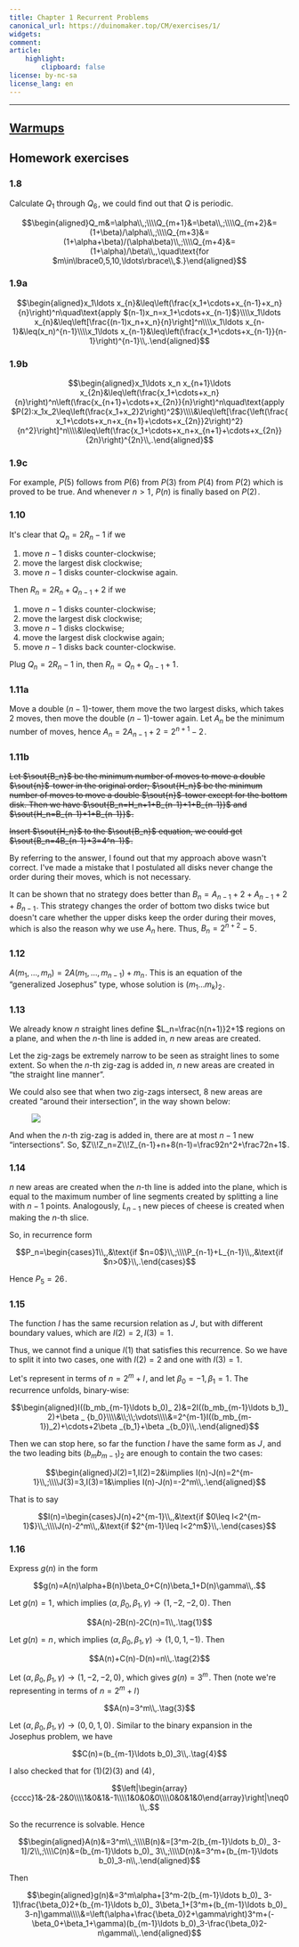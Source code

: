 ```yaml
---
title: Chapter 1 Recurrent Problems
canonical_url: https://duinomaker.top/CM/exercises/1/
widgets:
comment:
article:
    highlight:
        clipboard: false
license: by-nc-sa
license_lang: en
---
```


---

## <a href="/images/CM/warmups_1.jpg" class="has-link-grey" style="text-decoration: underline;">Warmups</a>

## Homework exercises

### 1.8

Calculate $Q_1$ through $Q_6$&hairsp;, we could find out that $Q$ is periodic.

$$\begin{aligned}Q_m&=\alpha\\,;\\\\Q_{m+1}&=\beta\\,;\\\\Q_{m+2}&=(1+\beta)/\alpha\\,;\\\\Q_{m+3}&=(1+\alpha+\beta)/(\alpha\beta)\\,;\\\\Q_{m+4}&=(1+\alpha)/\beta\\,,\quad\text{for $m\in\lbrace0,5,10,\ldots\rbrace\\,$.}\end{aligned}$$

### 1.9a

$$\begin{aligned}x_1\ldots x_{n}&\leq\left(\frac{x_1+\cdots+x_{n-1}+x_n}{n}\right)^n\quad\text{apply $(n-1)x_n=x_1+\cdots+x_{n-1}$}\\\\x_1\ldots x_{n}&\leq\left[\frac{(n-1)x_n+x_n}{n}\right]^n\\\\x_1\ldots x_{n-1}&\leq(x_n)^{n-1}\\\\x_1\ldots x_{n-1}&\leq\left(\frac{x_1+\cdots+x_{n-1}}{n-1}\right)^{n-1}\\,.\end{aligned}$$

### 1.9b

$$\begin{aligned}x_1\ldots x_n x_{n+1}\ldots x_{2n}&\leq\left(\frac{x_1+\cdots+x_n}{n}\right)^n\left(\frac{x_{n+1}+\cdots+x_{2n}}{n}\right)^n\quad\text{apply $P(2):x_1x_2\leq\left(\frac{x_1+x_2}2\right)^2$}\\\\&\leq\left[\frac{\left(\frac{x_1+\cdots+x_n+x_{n+1}+\cdots+x_{2n}}2\right)^2}{n^2}\right]^n\\\\&\leq\left(\frac{x_1+\cdots+x_n+x_{n+1}+\cdots+x_{2n}}{2n}\right)^{2n}\\,.\end{aligned}$$

### 1.9c

For example, $P(5)$ follows from $P(6)$ from $P(3)$ from $P(4)$ from $P(2)$ which is proved to be true. And whenever $n>1$&hairsp;, $P(n)$ is finally based on $P(2)$&hairsp;.

### 1.10

It's clear that $Q_n=2R_n-1$ if we

1. move $n-1$ disks counter-clockwise;
2. move the largest disk clockwise;
3. move $n-1$ disks counter-clockwise again.

Then $R_n=2R_n+Q_{n-1}+2$ if we

1. move $n-1$ disks counter-clockwise;
2. move the largest disk clockwise;
3. move $n-1$ disks clockwise;
4. move the largest disk clockwise again;
5. move $n-1$ disks back counter-clockwise.

Plug $Q_n=2R_n-1$ in, then $R_n=Q_n+Q_{n-1}+1$&hairsp;.

### 1.11a

Move a double $(n-1)$-tower, them move the two largest disks, which takes $2$ moves, then move the double $(n-1)$-tower again. Let $A_n$ be the minimum number of moves, hence $A_n=2A_{n-1}+2=2^{n+1}-2$&hairsp;.

### 1.11b

~~Let $\sout{B_n}$ be the minimum number of moves to move a double $\sout{n}$-tower in the original order; $\sout{H_n}$ be the minimum number of moves to move a double $\sout{n}$-tower except for the bottom disk. Then we have $\sout{B_n=H_n+1+B_{n-1}+1+B_{n-1}}$ and $\sout{H_n=B_{n-1}+1+B_{n-1}}$&hairsp;.~~

~~Insert $\sout{H_n}$ to the $\sout{B_n}$ equation, we could get $\sout{B_n=4B_{n-1}+3=4^n-1}$&hairsp;.~~

By referring to the answer, I found out that my approach above wasn't correct. I've made a mistake that I postulated all disks never change the order during their moves, which is not necessary.

It can be shown that no strategy does better than $B_n=A_{n-1}+2+A_{n-1}+2+B_{n-1}$&hairsp;. This strategy changes the order of bottom two disks twice but doesn't care whether the upper disks keep the order during their moves, which is also the reason why we use $A_n$ here. Thus, $B_n=2^{n+2}-5$&hairsp;.

### 1.12

$A(m_1,\ldots,m_n)=2A(m_1,\ldots,m_{n-1})+m_n$&hairsp;. This is an equation of the “generalized Josephus” type, whose solution is $(m_1\ldots m_k)_2$&hairsp;.

### 1.13

We already know $n$ straight lines define $L_n=\frac{n(n+1)}2+1$ regions on a plane, and when the $n$-th line is added in, $n$ new areas are created.

Let the zig-zags be extremely narrow to be seen as straight lines to some extent. So when the $n$-th zig-zag is added in, $n$ new areas are created in “the straight line manner”.

We could also see that when two zig-zags intersect, $8$ new areas are created “around their intersection”, in the way shown below:

<figure class="image">
<img src="/images/CM/exercises-1_1.jpg" class="image illustration" />
</figure>

And when the $n$-th zig-zag is added in, there are at most $n-1$ new “intersections”. So, $Z\\!Z_n=Z\\!Z_{n-1}+n+8(n-1)=\frac92n^2+\frac72n+1$&hairsp;.

### 1.14

$n$ new areas are created when the $n$-th line is added into the plane, which is equal to the maximum number of line segments created by splitting a line with $n-1$ points. Analogously, $L_{n-1}$ new pieces of cheese is created when making the $n$-th slice.

So, in recurrence form

$$P_n=\begin{cases}1\\,,&\text{if $n=0$}\\,;\\\\P_{n-1}+L_{n-1}\\,,&\text{if $n>0$}\\,.\end{cases}$$

Hence $P_5=26$&hairsp;.

### 1.15

The function $I$ has the same recursion relation as $J$&hairsp;, but with different boundary values, which are $I(2)=2,I(3)=1$&hairsp;.

Thus, we cannot find a unique $I(1)$ that satisfies this recurrence. So we have to split it into two cases, one with $I(2)=2$ and one with $I(3)=1$&hairsp;.

Let's represent in terms of $n=2^m+l$&hairsp;, and let $\beta_0=-1,\beta_1=1$&hairsp;. The recurrence unfolds, binary-wise:

$$\begin{aligned}I((b_mb_{m-1}\ldots b_0)_ 2)&=2I((b_mb_{m-1}\ldots b_1)_ 2)+\beta _ {b_0}\\\\&\\;\\;\vdots\\\\&=2^{m-1}I((b_mb_{m-1})_2)+\cdots+2\beta _{b_1}+\beta _{b_0}\\,.\end{aligned}$$

Then we can stop here, so far the function $I$ have the same form as $J$&hairsp;, and the two leading bits $(b_mb_{m-1})_2$ are enough to contain the two cases:

$$\begin{aligned}J(2)=1,I(2)=2&\implies I(n)-J(n)=2^{m-1}\\,;\\\\J(3)=3,I(3)=1&\implies I(n)-J(n)=-2^m\\,.\end{aligned}$$

That is to say

$$I(n)=\begin{cases}J(n)+2^{m-1}\\,,&\text{if $0\leq l<2^{m-1}$}\\,;\\\\J(n)-2^m\\,,&\text{if $2^{m-1}\leq l<2^m$}\\,.\end{cases}$$

### 1.16

Express $g(n)$ in the form

$$g(n)=A(n)\alpha+B(n)\beta_0+C(n)\beta_1+D(n)\gamma\\,.$$

Let $g(n)=1$&hairsp;, which implies $(\alpha,\beta_0,\beta_1,\gamma)\rightarrow(1,-2,-2,0)$&hairsp;. Then

$$A(n)-2B(n)-2C(n)=1\\,.\tag{1}$$

Let $g(n)=n$&hairsp;, which implies $(\alpha,\beta_0,\beta_1,\gamma)\rightarrow(1,0,1,-1)$&hairsp;. Then

$$A(n)+C(n)-D(n)=n\\,.\tag{2}$$

Let $(\alpha,\beta_0,\beta_1,\gamma)\rightarrow(1,-2,-2,0)$&hairsp;, which gives $g(n)=3^m$&hairsp;. Then (note we're representing in terms of $n=2^m+l$&hairsp;)

$$A(n)=3^m\\,.\tag{3}$$

Let $(\alpha,\beta_0,\beta_1,\gamma)\rightarrow(0,0,1,0)$&hairsp;. Similar to the binary expansion in the Josephus problem, we have

$$C(n)=(b_{m-1}\ldots b_0)_3\\,.\tag{4}$$

I also checked that for $(1)(2)(3)$ and $(4)$&hairsp;,

$$\left|\begin{array}{cccc}1&-2&-2&0\\\\1&0&1&-1\\\\1&0&0&0\\\\0&0&1&0\end{array}\right|\neq0\\,.$$

So the recurrence is solvable. Hence

$$\begin{aligned}A(n)&=3^m\\,;\\\\B(n)&=[3^m-2(b_{m-1}\ldots b_0)_ 3-1]/2\\,;\\\\C(n)&=(b_{m-1}\ldots b_0)_ 3\\,;\\\\D(n)&=3^m+(b_{m-1}\ldots b_0)_3-n\\,.\end{aligned}$$

Then

$$\begin{aligned}g(n)&=3^m\alpha+[3^m-2(b_{m-1}\ldots b_0)_ 3-1]\frac{\beta_0}2+(b_{m-1}\ldots b_0)_ 3\beta_1+[3^m+(b_{m-1}\ldots b_0)_ 3-n]\gamma\\\\&=\left(\alpha+\frac{\beta_0}2+\gamma\right)3^m+(-\beta_0+\beta_1+\gamma)(b_{m-1}\ldots b_0)_3-\frac{\beta_0}2-n\gamma\\,.\end{aligned}$$